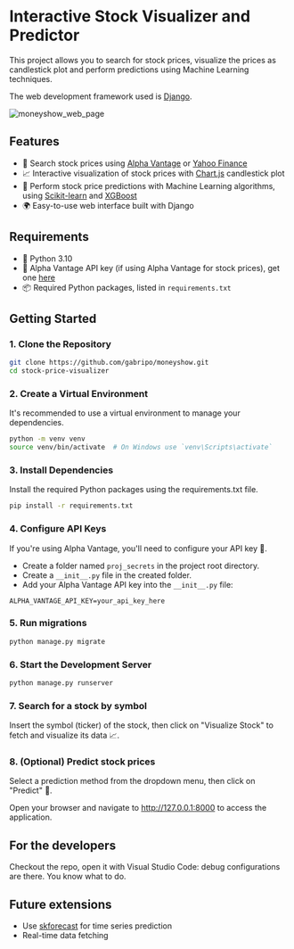 # Interactive Stock Visualizer and Predictor

This project allows you to search for stock prices, visualize the prices as candlestick plot and perform predictions using Machine Learning techniques.

The web development framework used is [Django](https://www.djangoproject.com/).

![moneyshow_web_page](https://github.com/user-attachments/assets/711bfaa3-ae3d-4a39-94d4-b1d9fcb04d4b)

## Features
- 🔎 Search stock prices using [Alpha Vantage](https://www.alphavantage.co/) or [Yahoo Finance](https://finance.yahoo.com/)
- 📈 Interactive visualization of stock prices with [Chart.js](https://www.chartjs.org/) candlestick plot
- 🔮 Perform stock price predictions with Machine Learning algorithms, using [Scikit-learn](https://scikit-learn.org/) and [XGBoost](https://xgboost.readthedocs.io)
- 🌍 Easy-to-use web interface built with Django

## Requirements
- 🐍 Python 3.10
- 🔑 Alpha Vantage API key (if using Alpha Vantage for stock prices), get one [here](https://www.alphavantage.co/support/#api-key)
- 📦 Required Python packages, listed in `requirements.txt`

## Getting Started

### 1. Clone the Repository
```bash
git clone https://github.com/gabripo/moneyshow.git
cd stock-price-visualizer
```

### 2. Create a Virtual Environment

It's recommended to use a virtual environment to manage your dependencies.

```bash
python -m venv venv
source venv/bin/activate  # On Windows use `venv\Scripts\activate`
```

### 3. Install Dependencies

Install the required Python packages using the requirements.txt file.

```bash
pip install -r requirements.txt
```

### 4. Configure API Keys

If you're using Alpha Vantage, you'll need to configure your API key 🔑.
- Create a folder named `proj_secrets` in the project root directory.
- Create a `__init__.py` file in the created folder.
- Add your Alpha Vantage API key into the `__init__.py` file:
```
ALPHA_VANTAGE_API_KEY=your_api_key_here
```

### 5. Run migrations
```bash
python manage.py migrate
```

### 6. Start the Development Server
```bash
python manage.py runserver
```

### 7. Search for a stock by symbol

Insert the symbol (ticker) of the stock, then click on "Visualize Stock" to fetch and visualize its data 📈.

### 8. (Optional) Predict stock prices

Select a prediction method from the dropdown menu, then click on "Predict" 🔮.

Open your browser and navigate to http://127.0.0.1:8000 to access the application.

## For the developers
Checkout the repo, open it with Visual Studio Code: debug configurations are there.
You know what to do.

## Future extensions
- Use [skforecast](https://skforecast.org) for time series prediction
- Real-time data fetching
